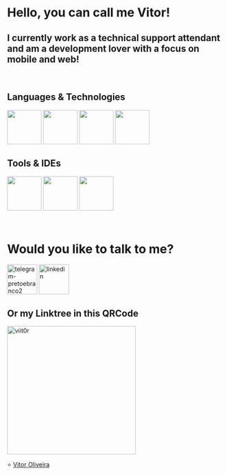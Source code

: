 # Hello, you can call me Vitor!

## I currently work as a technical support attendant and am a development lover with a focus on mobile and web!

<br/>

## Languages & Technologies
  <code><img height="80" src="https://i.ibb.co/d0Y49R2/java.png" /></code>
  <code><img height="80" src="https://i.ibb.co/6rJp4ZP/android.png" /></code>
  <code><img height="80" src="https://i.ibb.co/WkbYQ53/html.png" /></code>
  <code><img height="80" src="https://i.ibb.co/2W8R5cj/css.png" /></code>

## Tools & IDEs
  <code><img height="80" src="https://i.ibb.co/d54z0Gs/androidstudio.png" /></code>
  <code><img height="80" src="https://i.ibb.co/stFfCTF/vscode.png" /></code>
  <code><img height="80" src="https://i.ibb.co/DVCwK6B/mysql.png" /></code>

<br/>

# Would you like to talk to me?
  <a href="https://t.me/viit0r"><img src="https://i.ibb.co/rf4d1rQ/telegram-pretoebranco2.png" alt="telegram-pretoebranco2" height="70"></a>
  <a href="https://www.linkedin.com/in/vitor-oliveira-a48753189/"><img src="https://i.ibb.co/5cX8YLN/linkedin.png" alt="linkedin" height="70"></a>

## Or my Linktree in this QRCode
<a href="https://ibb.co/gMpK1cC"><img src="https://i.ibb.co/ccHn5sd/viit0r.png" alt="viit0r" height="300"></a>


⭐ <a href="https://github.com/viit0r">Vitor Oliveira</a>
